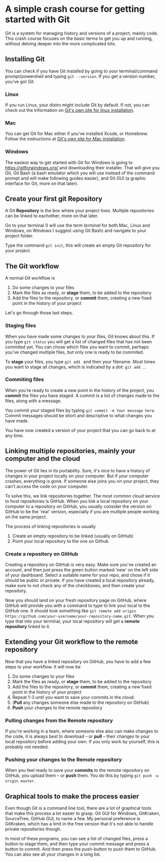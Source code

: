 # A simple crash course for getting started with Git

Git is a system for managing history and versions of a project, mainly code. This crash course focuses on the basic terms to get you up and running, without delving deeper into the more complicated bits.

## Installing Git
You can check if you have Git installed by going to your terminal/command prompt/powershell and typing `git --version`. If you get a version number, you've got Git.

### Linux
If you run Linux, your distro might include Git by default. If not, you can check out the information on [Git's own site for linux installation](https://git-scm.com/download/linux).

### Mac
You can get Git for Mac either if you've installed Xcode, or Homebrew. Follow the instructions at [Git's own site for Mac installation](https://git-scm.com/download/mac).

### Windows
The easiest way to get started with Git for Windows is going to https://gitforwindows.org/ and downloading their installer. That will give you Git, Git Bash (a bash emulator which you will use instead of the command prompt and will make following guides easier), and Git GUI (a graphic interface for Git, more on that later).

## Create your first git Repository
A Git **Repository** is the box where your project lives. Multiple repositories can be linked to eachother, more on that later.

Go to your terminal (I will use the term _terminal_ for both Mac, Linux and Windows, on Windows I suggest using Git Bash) and navigate to your project folder.

Type the command `git init`, this will create an empty Git repository for your project.

## The Git workflow
A normal Git workflow is
1. Do some changes to your files
1. Mark the files as ready, or **stage** them, to be added to the repository
1. Add the files to the repository, or **commit** them, creating a new fixed point in the history of your project

Let's go through those last steps.

### Staging files
When you have made some changes to your files, Git knows about this. If you type `git status` you will get a list of changed files that has not been commited yet. You can chose which files you want to commit, perhaps you've changed multiple files, but only one is ready to be commited.

To **stage** your files, you type `git add ` and then your filename. Most times you want to stage all changes, which is indicated by a dot: `git add .`.

### Commiting files
When you're ready to create a new point in the history of the project, you **commit** the files you have staged. A commit is a list of changes made to the files, along with a message.

You commit your staged files by typing `git commit -m Your message here`. Commit messages should be short and descriptive to what changes you have made. 

You have now created a version of your project that you can go back to at any time.

## Linking multiple repositories, mainly your computer and the cloud

The power of Git lies in its portability. Sure, it's nice to have a history of changes in your project locally on your computer. But if your computer crashes, everything is gone. If someone else joins you on your project, they can't access the code on your computer.

To solve this, we link repositories together. The most common cloud service to host repositories is GitHub. When you link a local repository on your computer to a repository on GitHub, you usually consider the version on GitHub to be the 'real' version, especially if you are multiple people working on the same project.

The process of linking repositories is usually
1. Create an empty repository to be linked (usually on GitHub)
1. Point your local repository to the one on Github

### Create a repository on GitHub
Creating a repository on GitHub is very easy. Make sure you've created an account, and then just press the green button marked 'new' on the left side of your dashboard. Select a suitable name for your repo, and chose if it should be public or private. If you have created a local repository already, make sure to not check any of the checkboxes, and then create your repository.

Now you should land on your fresh repository page on GitHub, where GitHub will provide you with a command to type to link your local to the GitHub one. It should look something like `git remote add origin https://github.com/your-username/your-repository-name.git`. When you type that into your terminal, your local repository will get a **remote repository** linked to it.

## Extending your Git workflow to the remote repository
Now that you have a linked repository on GitHub, you have to add a few steps to your workflow. It will now be

1. Do some changes to your files
1. Mark the files as ready, or **stage** them, to be added to the repository
1. Add the files to the repository, or **commit** them, creating a new fixed point in the history of your project
1. Repeat 1-3 until you want to save your commits in the cloud.
1. (**Pull** any changes someone else made to the repository on GitHub)
1. **Push** your changes to the remote repository

### Pulling changes from the Remote repository
If you're working in a team, where someone else also can make changes to the code, it is always best to download – or **pull** – their changes to your local repository before adding your own. If you only work by yourself, this is probably not needed.

### Pushing your changes to the Remote repository
When you feel ready to save your **commits** to the remote repository on GitHub, you upload them – or **push** them. You do this by typing `git push -u origin master`.

## Graphical tools to make the process easier
Even though Git is a command line tool, there are a lot of graphical tools that make this process a lot easier to grasp. Git GUI for Windows, GitKraken, SourceTree, GitHub GUI, to name a few. My personal preference is GitKraken, which has a limit in the free version that it's not able to handle private repositories though.

In most of these programs, you can see a list of changed files, press a button to stage them, and then type your commit message and press a button to commit. And then press the push-button to push them to GitHub. You can also see all your changes in a long list.





